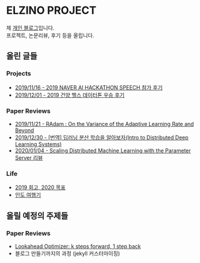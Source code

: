 # ELZINO PROJECT
제 [개인 블로그](http://elzino.github.io/)입니다.  
프로젝트, 논문리뷰, 후기 등을 올립니다.  

## 올린 글들
### Projects
- [2019/11/16 - 2019 NAVER AI HACKATHON SPEECH 참가 후기](http://elzino.github.io/projects/2019-11-16/naver-ai-hackathon-review)
- [2019/12/01 - 2019 건양 헬스 데이터톤 우승 후기](http://elzino.github.io/projects/2019-12-01/konyang-health-datathon)
### Paper Reviews
- [2019/11/21 - RAdam : On the Variance of the Adaptive Learning Rate and Beyond](http://elzino.github.io/papers/2019-11-21/radam)
- [2019/12/30 - [번역] 딥러닝 분산 학습을 알아보자(Intro to Distributed Deep Learning Systems)](http://elzino.github.io/papers/2019-12-30/intro-to-distributed-deep-learning-systems)
- [2020/01/04 - Scaling Distributed Machine Learning with the Parameter Server 리뷰](http://elzino.github.io/papers/2020-01-04/scaling-distributed-machine-learning-with-the-parameter-server)
### Life
- [2019 회고, 2020 목표](https://elzino.github.io/life/2020-01-07/review-about-2018-and-plan-for-2019)
- [인도 여행기](https://elzino.github.io/life/2020-08-23-india-travel)

## 올릴 예정의 주제들
### Paper Reviews
- [Lookahead Optimizer: k steps forward, 1 step back](https://arxiv.org/abs/1907.08610)
- 블로그 만들기까지의 과정 (jekyll 커스터마이징)